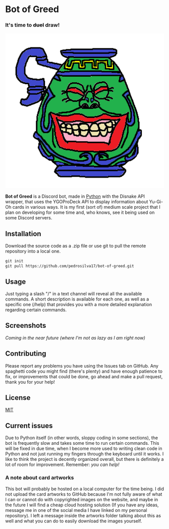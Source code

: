 # Bot of Greed
### It's time to ~~duel~~ draw!

![The bot's profile picture: A poorly drawn Pot of Greed.](profile.png)

**Bot of Greed** is a Discord bot, made in [Python](https://www.python.org/) with the Disnake API wrapper, that uses the YGOProDeck API to display information about Yu-Gi-Oh cards in various ways. It is my first (sort of) medium scale project that I plan on developing for some time and, who knows, see it being used on some Discord servers.

## Installation

Download the source code as a .zip file or use git to pull the remote repository into a local one.

```
git init
git pull https://github.com/pedrosilva17/bot-of-greed.git
```

## Usage

Just typing a slash "/" in a text channel will reveal all the available commands. A short description is available for each one, as well as a specific one (/help) that provides you with a more detailed explanation regarding certain commands.

## Screenshots
*Coming in the near future (where I'm not as lazy as I am right now)*


## Contributing
Please report any problems you have using the Issues tab on GitHub. Any spaghetti code you might find (there's plenty) and have enough patience to fix, or improvements that could be done, go ahead and make a pull request, thank you for your help!
## License
[MIT](https://choosealicense.com/licenses/mit/)

## Current issues
Due to Python itself (in other words, sloppy coding in some sections), the bot is frequently slow and takes some time to run certain commands. This will be fixed in due time, when I become more used to writing clean code in Python and not just running my fingers through the keyboard until it works. I like to think the project is decently organized overall, but there is definitely a lot of room for improvement. Remember: *you can help!*

### A note about card artworks
This bot will probably be hosted on a local computer for the time being. I did not upload the card artworks to GitHub because I'm not fully aware of what I can or cannot do with copyrighted images on the website, and maybe in the future I will find a cheap cloud hosting solution (If you have any ideas, message me in one of the social media I have linked on my personal repository). I left a message inside the artworks folder talking about this as well and what you can do to easily download the images yourself.

